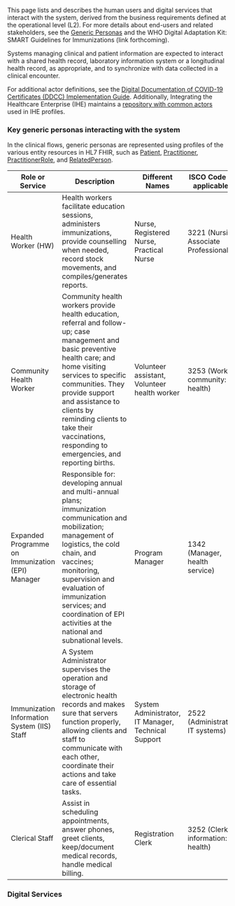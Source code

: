 This page lists and describes the human users and digital services that interact with the system, derived from the business requirements defined at the operational level (L2). For more details about end-users and related stakeholders, see the [Generic Personas](personas.html) and the WHO Digital Adaptation Kit: SMART Guidelines for Immunizations (link forthcoming).

Systems managing clinical and patient information are expected to interact with a shared health record, laboratory information system or a longitudinal health record, as appropriate, and to synchronize with data collected in a clinical encounter.

For additional actor definitions, see the [Digital Documentation of COVID-19 Certificates (DDCC) Implementation Guide](https://worldhealthorganization.github.io/ddcc/actors.html). Additionally, Integrating the Healthcare Enterprise (IHE) maintains a [repository with common actors](https://profiles.ihe.net/GeneralIntro/ch-A.html) used in IHE profiles.

### Key generic personas interacting with the system 
In the clinical flows, generic personas are represented using profiles of the various entity resources in HL7 FHIR, such as [Patient](http://hl7.org/fhir/patient), [Practitioner](http://hl7.org/fhir/practitioner), [PractitionerRole](http://hl7.org/fhir/practitionerrole), and [RelatedPerson](http://hl7.org/fhir/relatedperson).


<table class="list">
  <thead>
    <tr>
      <th>Role or Service</th>
      <th>Description</th>
      <th>Different Names</th>
      <th>ISCO Code (if applicable)</th>
    </tr>
  </thead>
  <tbody>
    <tr>
      <td>Health Worker (HW)</td>
      <td>Health workers facilitate education sessions, administers immunizations, provide counselling when needed, record stock movements, and compiles/generates reports.</td>
      <td>Nurse, Registered Nurse, Practical Nurse</td>
      <td>3221 (Nursing Associate Professional)</td>
    </tr>
    <tr>
      <td>Community Health Worker</td>
      <td>Community health workers provide health education, referral and follow-up; case management and basic preventive health care; and home visiting services to specific communities. They provide support and assistance to clients by reminding clients to take their vaccinations, responding to emergencies, and reporting births.</td>
      <td>Volunteer assistant, Volunteer health worker</td>
      <td>3253 (Worker, community: health)</td>
    </tr>
    <tr>
      <td>Expanded Programme on Immunization (EPI) Manager</td>
      <td>Responsible for: developing annual and multi-annual plans; immunization communication and mobilization; management of logistics, the cold chain, and vaccines; monitoring, supervision and evaluation of immunization services; and coordination of EPI activities at the national and subnational levels.</td>
      <td>Program Manager</td>
      <td>1342 (Manager, health service)</td>
    </tr>
	<tr>
      <td>Immunization Information System (IIS) Staff</td>
      <td>A System Administrator supervises the operation and storage of electronic health records and makes sure that servers function properly, allowing clients and staff to communicate with each other, coordinate their actions and take care of essential tasks.</td>
      <td>System Administrator, IT Manager, Technical Support</td>
      <td>2522 (Administrator, IT systems)</td>
    </tr>
    <tr>
      <td>Clerical Staff</td>
      <td>Assist in scheduling appointments, answer phones, greet clients, keep/document medical records, handle medical billing.</td>
      <td>Registration Clerk</td>
      <td>3252 (Clerk, information: health)</td>
    </tr>
  </tbody>
</table>

### Digital Services

